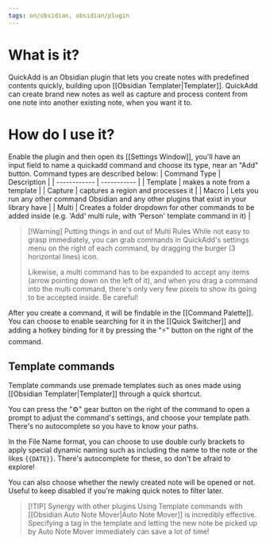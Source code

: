 ```yaml
---
tags: on/obsidian, obsidian/plugin
---
```

# What is it?
QuickAdd is an Obsidian plugin that lets you create notes with predefined contents quickly, building upon [[Obsidian Templater|Templater]].  QuickAdd can create brand new notes as well as capture and process content from one note into another existing note, when you want it to.

# How do I use it?
Enable the plugin and then open its [[Settings Window]], you'll have an input field to name a quickadd command and choose its type, near an "Add" button. Command types are described below:
| Command Type | Description |
| ------------ | ----------- |
| Template | makes a note from a template |
| Capture | captures a region and processes it |
| Macro | Lets you run any other command Obsidian and any other plugins that exist in your library have |
| Multi | Creates a folder dropdown for other commands to be added inside (e.g. 'Add' multi rule, with 'Person' template command in it) |

> [!Warning] Putting things in and out of Multi Rules
> While not easy to grasp immediately, you can grab commands in QuickAdd's settings menu on the right of each command, by dragging the burger (3 horizontal lines) icon.
> 
> Likewise, a multi command has to be expanded to accept any items (arrow pointing down on the left of it), and when you drag a command into the multi command, there's only very few pixels to show its going to be accepted inside. Be careful!

After you create a command, it will be findable in the [[Command Palette]]. You can choose to enable searching for it in the [[Quick Switcher]] and adding a hotkey binding for it by pressing the "⚡" button on the right of the command.

## Template commands
Template commands use premade templates such as ones made using [[Obsidian Templater|Templater]] through a quick shortcut. 

You can press the "⚙" gear button on the right of the command to open a prompt to adjust the command's settings, and choose your template path. There's no autocomplete so you have to know your paths.

In the File Name format, you can choose to use double curly brackets to apply special dynamic naming such as including the name to the note or the likes `{{DATE}}`. There's autocomplete for these, so don't be afraid to explore!

You can also choose whether the newly created note will be opened or not. Useful to keep disabled if you're making quick notes to filter later.

> [!TIP] Synergy with other plugins
> Using Template commands with [[Obsidian Auto Note Mover|Auto Note Mover]] is incredibly effective. Specifying a tag in the template and letting the new note be picked up by Auto Note Mover immediately can save a lot of time!



